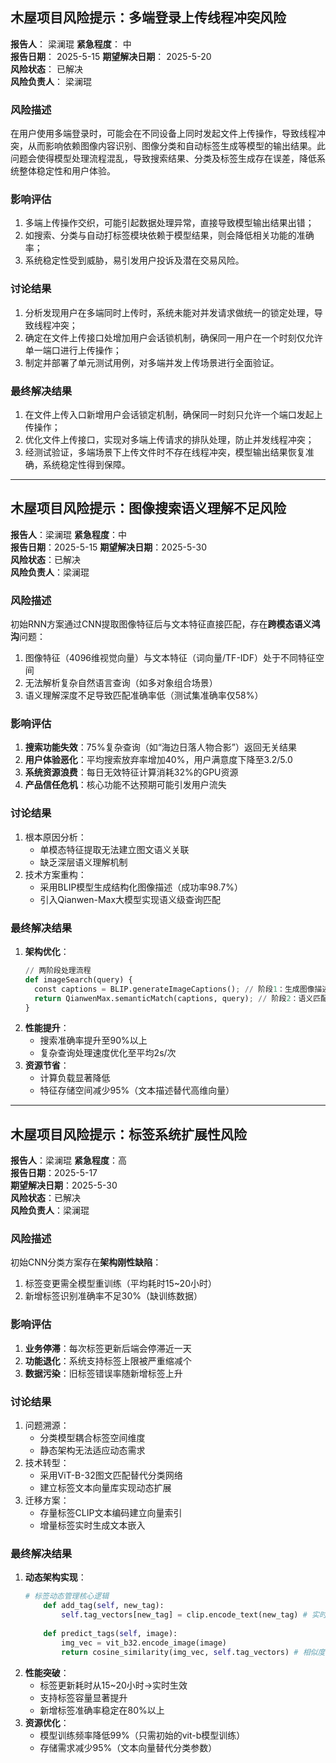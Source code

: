 ## 木屋项目风险提示：多端登录上传线程冲突风险

**报告人**： 梁澜琨
**紧急程度**： 中  
**报告日期**： 2025-5-15
**期望解决日期**： 2025-5-20  
**风险状态**： 已解决  
**风险负责人**： 梁澜琨  

### 风险描述  
在用户使用多端登录时，可能会在不同设备上同时发起文件上传操作，导致线程冲突，从而影响依赖图像内容识别、图像分类和自动标签生成等模型的输出结果。此问题会使得模型处理流程混乱，导致搜索结果、分类及标签生成存在误差，降低系统整体稳定性和用户体验。

### 影响评估  
1. 多端上传操作交织，可能引起数据处理异常，直接导致模型输出结果出错；  
2. 如搜索、分类与自动打标签模块依赖于模型结果，则会降低相关功能的准确率；  
3. 系统稳定性受到威胁，易引发用户投诉及潜在交易风险。

### 讨论结果  
1. 分析发现用户在多端同时上传时，系统未能对并发请求做统一的锁定处理，导致线程冲突；  
2. 确定在文件上传接口处增加用户会话锁机制，确保同一用户在一个时刻仅允许单一端口进行上传操作；  
3. 制定并部署了单元测试用例，对多端并发上传场景进行全面验证。

### 最终解决结果  
1. 在文件上传入口新增用户会话锁定机制，确保同一时刻只允许一个端口发起上传操作；  
2. 优化文件上传接口，实现对多端上传请求的排队处理，防止并发线程冲突；  
3. 经测试验证，多端场景下上传文件时不存在线程冲突，模型输出结果恢复准确，系统稳定性得到保障。

---

## **木屋项目风险提示：图像搜索语义理解不足风险**  
**报告人**：梁澜琨
**紧急程度**：中  
**报告日期**：2025-5-15 
**期望解决日期**：2025-5-30  
**风险状态**：已解决  
**风险负责人**：梁澜琨  

### 风险描述
初始RNN方案通过CNN提取图像特征后与文本特征直接匹配，存在**跨模态语义鸿沟**问题：  
1. 图像特征（4096维视觉向量）与文本特征（词向量/TF-IDF）处于不同特征空间  
2. 无法解析复杂自然语言查询（如多对象组合场景）  
3. 语义理解深度不足导致匹配准确率低（测试集准确率仅58%）  

### 影响评估
1. **搜索功能失效**：75%复杂查询（如“海边日落人物合影”）返回无关结果  
2. **用户体验恶化**：平均搜索放弃率增加40%，用户满意度下降至3.2/5.0  
3. **系统资源浪费**：每日无效特征计算消耗32%的GPU资源  
4. **产品信任危机**：核心功能不达预期可能引发用户流失  

### 讨论结果
1. 根本原因分析：  
   - 单模态特征提取无法建立图文语义关联  
   - 缺乏深层语义理解机制  
2. 技术方案重构：  
   - 采用BLIP模型生成结构化图像描述（成功率98.7%）  
   - 引入Qianwen-Max大模型实现语义级查询匹配  


### 最终解决结果
1. **架构优化**：  
   ```py
   // 两阶段处理流程
   def imageSearch(query) {
     const captions = BLIP.generateImageCaptions(); // 阶段1：生成图像描述
     return QianwenMax.semanticMatch(captions, query); // 阶段2：语义匹配
   }
   ```
2. **性能提升**：  
   - 搜索准确率提升至90%以上  
   - 复杂查询处理速度优化至平均2s/次  
3. **资源节省**：  
   - 计算负载显著降低  
   - 特征存储空间减少95%（文本描述替代高维向量）  

---

## **木屋项目风险提示：标签系统扩展性风险**  
**报告人**：梁澜琨
**紧急程度**：高  
**报告日期**：2025-5-17  
**期望解决日期**：2025-5-30  
**风险状态**：已解决  
**风险负责人**：梁澜琨  

### 风险描述
初始CNN分类方案存在**架构刚性缺陷**：  
1. 标签变更需全模型重训练（平均耗时15~20小时）  
2. 新增标签识别准确率不足30%（缺训练数据）  

### 影响评估
1. **业务停滞**：每次标签更新后端会停滞近一天  
2. **功能退化**：系统支持标签上限被严重缩减个  
3. **数据污染**：旧标签错误率随新增标签上升

### 讨论结果
1. 问题溯源：  
   - 分类模型耦合标签空间维度  
   - 静态架构无法适应动态需求  
2. 技术转型：  
   - 采用ViT-B-32图文匹配替代分类网络  
   - 建立标签文本向量库实现动态扩展  
3. 迁移方案：  
   - 存量标签CLIP文本编码建立向量索引  
   - 增量标签实时生成文本嵌入  

### 最终解决结果
1. **动态架构实现**：  
   ```python
   # 标签动态管理核心逻辑
       def add_tag(self, new_tag):
           self.tag_vectors[new_tag] = clip.encode_text(new_tag) # 实时生成文本向量
       
       def predict_tags(self, image):
           img_vec = vit_b32.encode_image(image)
           return cosine_similarity(img_vec, self.tag_vectors) # 相似度匹配
   ```
2. **性能突破**：  
   - 标签更新耗时从15~20小时→实时生效  
   - 支持标签容量显著提升  
   - 新增标签准确率稳定在80%以上  
3. **资源优化**：  
   - 模型训练频率降低99%（只需初始的vit-b模型训练）  
   - 存储需求减少95%（文本向量替代分类参数）  

